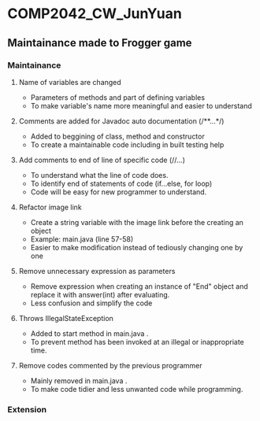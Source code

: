 # COMP2042_CW_JunYuan
## Maintainance made to Frogger game


### Maintainance

1. Name of variables are changed 
    - Parameters of methods and part of defining variables
    - To make variable's name more meaningful and easier to understand

2. Comments are added for Javadoc auto documentation (/**...*/)
    - Added to beggining of class, method and constructor
    - To create a maintainable code including in built testing help

3. Add comments to end of line of specific code (//...)
    - To understand what the line of code does.
    - To identify end of statements of code (if...else, for loop)
    - Code will be easy for new programmer to understand.

4. Refactor image link
    - Create a string variable with the image link before the creating an object 
    - Example: main.java (line 57-58) 
    - Easier to make modification instead of tediously changing one by one

5. Remove unnecessary expression as parameters
    - Remove expression when creating an instance of "End" object and replace it with answer(int) after evaluating.
    - Less confusion and simplify the code

6. Throws IllegalStateException
    - Added to start method in main.java .
    - To prevent method has been invoked at an illegal or inappropriate time.

7. Remove codes commented by the previous programmer
    - Mainly removed in main.java .
    - To make code tidier and less unwanted code while programming.

### Extension
